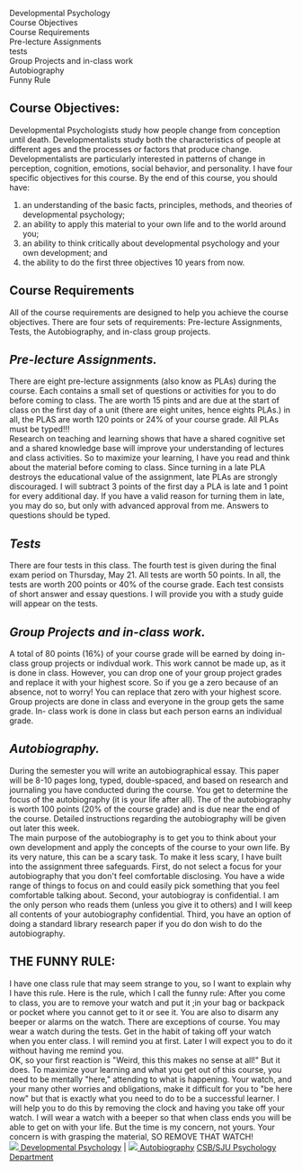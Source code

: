 Developmental Psychology  
Course Objectives  
Course Requirements  
Pre-lecture Assignments  
tests  
Group Projects and in-class work  
Autobiography  
Funny Rule  
  
  

## **Course Objectives:**

  
Developmental Psychologists study how people change from conception until
death. Developmentalists study both the characteristics of people at different
ages and the processes or factors that produce change. Developmentalists are
particularly interested in patterns of change in perception, cognition,
emotions, social behavior, and personality.  I have four specific objectives
for this course. By the end of this course, you should have:

  1. an understanding of the basic facts, principles, methods, and theories of developmental psychology; 
  2. an ability to apply this material to your own life and to the world around you; 
  3. an ability to think critically about developmental psychology and your own development; and 
  4. the ability to do the first three objectives 10 years from now.  

## **Course Requirements**

All of the course requirements are designed to help you achieve the course
objectives. There are four sets of requirements: Pre-lecture Assignments,
Tests, the Autobiography, and in-class group projects.  
  

## **_Pre-lecture Assignments._**

There are eight pre-lecture assignments (also know as PLAs) during the course.
Each contains a small set of questions or activities for you to do before
coming to class. The are worth 15 pints and are due at the start of class on
the first day of a unit (there are eight unites, hence eights PLAs.) in all,
the PLAS are worth 120 points or 24% of your course grade. All PLAs must be
typed!!!  
Research on teaching and learning shows that have a shared cognitive set and a
shared knowledge base will improve your understanding of lectures and class
activities. So to maximize your learning, I have you read and think about the
material before coming to class. Since turning in a late PLA destroys the
educational value of the assignment, late PLAs are strongly discouraged. I
will subtract 3 points of the first day a PLA is late and 1 point for every
additional day. If you have a valid reason for turning them in late, you may
do so, but only with advanced approval from me. Answers to questions should be
typed.  

## **_Tests_**  

There are four tests in this class. The fourth test is given during the final
exam period on Thursday, May 21. All tests are worth 50 points. In all, the
tests are worth 200 points or 40% of the course grade. Each test consists of
short answer and essay questions. I will provide you with a study guide will
appear on the tests.  

## **_Group Projects and in-class work._**  

A total of 80 points (16%) of your course grade will be earned by doing in-
class group projects or indivdual work. This work cannot be made up, as it is
done in class. However, you can drop one of your group project grades and
replace it with your highest score. So if you ge a zero because of an absence,
not to worry! You can replace that zero with your highest score. Group
projects are done in class and everyone in the group gets the same grade. In-
class work is done in class but each person earns an individual grade.  

## **_Autobiography._**  

During the semester you will write an autobiographical essay. This paper will
be 8-10 pages long, typed, double-spaced, and based on research and journaling
you have conducted during the course. You get to determine the focus of the
autobiography (it is your life after all). The of the autobiography is worth
100 points (20% of the course grade) and is due near the end of the course.
Detailed instructions regarding the autobiography will be given out later this
week.  
The main purpose of the autobiography is to get you to think about your own
development and apply the concepts of the course to your own life. By its very
nature, this can be a scary task. To make it less scary, I have built into the
assignment three safeguards. First, do not select a focus for your
autobiography that you don't feel comfortable disclosing. You have a wide
range of things to focus on and could easily pick something that you feel
comfortable talking about. Second, your autobiogray is confidential. I am the
only person who reads them (unless you give it to others) and I will keep all
contents of your autobiography confidential. Third, you have an option of
doing a standard library research paper if you do don wish to do the
autobiography.  

## **THE FUNNY RULE:**  

I have one class rule that may seem strange to you, so I want to explain why I
have this rule. Here is the rule, which I call the funny rule: After you come
to class, you are to remove your watch and put it ;in your bag or backpack or
pocket where you cannot get to it or see it. You are also to disarm any beeper
or alarms on the watch. There are exceptions of course. You may wear a watch
during the tests. Get in the habit of taking off your watch when you enter
class. I will remind you at first. Later I will expect you to do it without
having me remind you.  
OK, so your first reaction is "Weird, this this makes no sense at all!" But it
does. To maximize your learning and what you get out of this course, you need
to be mentally "here," attending to what is happening. Your watch, and your
many other worries and obligations, make it difficult for you to "be here now"
but that is exactly what you need to do to be a successful learner. I will
help you to do this by removing the clock and having you take off your watch.
I will wear a watch with a beeper so that when class ends you will be able to
get on with your life. But the time is my concern, not yours. Your concern is
with grasping the material, SO REMOVE THAT WATCH!  
[![](http://www.users.csbsju.edu/~bjomeara/ag_back.gif) Developmental
Psychology](http://www.users.csbsju.edu/~bjomeara/psy360/) |
[![](http://www.users.csbsju.edu/~bjomeara/returner.gif)
Autobiography](http://www.users.csbsju.edu/~bjomeara/psy360/autobiography)
[CSB/SJU Psychology Department](http://www.users.csbsju.edu/~psych/)

